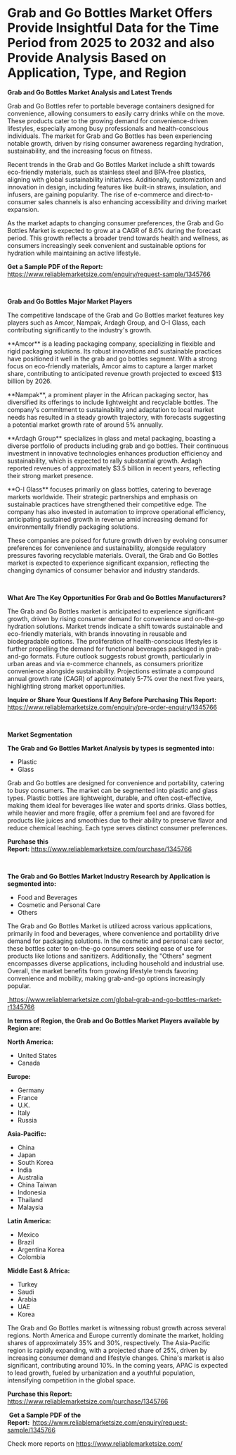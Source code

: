 <p><h1>Grab and Go Bottles Market Offers Provide Insightful Data for the Time Period from 2025 to 2032 and also Provide Analysis Based on Application, Type, and Region</h1></p><p><strong>Grab and Go Bottles Market Analysis and Latest Trends</strong></p>
<p><p>Grab and Go Bottles refer to portable beverage containers designed for convenience, allowing consumers to easily carry drinks while on the move. These products cater to the growing demand for convenience-driven lifestyles, especially among busy professionals and health-conscious individuals. The market for Grab and Go Bottles has been experiencing notable growth, driven by rising consumer awareness regarding hydration, sustainability, and the increasing focus on fitness.</p><p>Recent trends in the Grab and Go Bottles Market include a shift towards eco-friendly materials, such as stainless steel and BPA-free plastics, aligning with global sustainability initiatives. Additionally, customization and innovation in design, including features like built-in straws, insulation, and infusers, are gaining popularity. The rise of e-commerce and direct-to-consumer sales channels is also enhancing accessibility and driving market expansion.</p><p>As the market adapts to changing consumer preferences, the Grab and Go Bottles Market is expected to grow at a CAGR of 8.6% during the forecast period. This growth reflects a broader trend towards health and wellness, as consumers increasingly seek convenient and sustainable options for hydration while maintaining an active lifestyle.</p></p>
<p><strong>Get a Sample PDF of the Report:&nbsp;</strong> <a href="https://www.reliablemarketsize.com/enquiry/request-sample/1345766?utm_campaign=1143&utm_medium=2&utm_source=Github&utm_content=ia&utm_term=09022025&utm_id=grab-and-go-bottles">https://www.reliablemarketsize.com/enquiry/request-sample/1345766</a></p>
<p>&nbsp;</p>
<p><strong>Grab and Go Bottles Major Market Players</strong></p>
<p><p>The competitive landscape of the Grab and Go Bottles market features key players such as Amcor, Nampak, Ardagh Group, and O-I Glass, each contributing significantly to the industry's growth.</p><p>**Amcor** is a leading packaging company, specializing in flexible and rigid packaging solutions. Its robust innovations and sustainable practices have positioned it well in the grab and go bottles segment. With a strong focus on eco-friendly materials, Amcor aims to capture a larger market share, contributing to anticipated revenue growth projected to exceed $13 billion by 2026.</p><p>**Nampak**, a prominent player in the African packaging sector, has diversified its offerings to include lightweight and recyclable bottles. The company's commitment to sustainability and adaptation to local market needs has resulted in a steady growth trajectory, with forecasts suggesting a potential market growth rate of around 5% annually.</p><p>**Ardagh Group** specializes in glass and metal packaging, boasting a diverse portfolio of products including grab and go bottles. Their continuous investment in innovative technologies enhances production efficiency and sustainability, which is expected to rally substantial growth. Ardagh reported revenues of approximately $3.5 billion in recent years, reflecting their strong market presence.</p><p>**O-I Glass** focuses primarily on glass bottles, catering to beverage markets worldwide. Their strategic partnerships and emphasis on sustainable practices have strengthened their competitive edge. The company has also invested in automation to improve operational efficiency, anticipating sustained growth in revenue amid increasing demand for environmentally friendly packaging solutions.</p><p>These companies are poised for future growth driven by evolving consumer preferences for convenience and sustainability, alongside regulatory pressures favoring recyclable materials. Overall, the Grab and Go Bottles market is expected to experience significant expansion, reflecting the changing dynamics of consumer behavior and industry standards.</p></p>
<p>&nbsp;</p>
<p><strong>What Are The Key Opportunities For Grab and Go Bottles Manufacturers?</strong></p>
<p><p>The Grab and Go Bottles market is anticipated to experience significant growth, driven by rising consumer demand for convenience and on-the-go hydration solutions. Market trends indicate a shift towards sustainable and eco-friendly materials, with brands innovating in reusable and biodegradable options. The proliferation of health-conscious lifestyles is further propelling the demand for functional beverages packaged in grab-and-go formats. Future outlook suggests robust growth, particularly in urban areas and via e-commerce channels, as consumers prioritize convenience alongside sustainability. Projections estimate a compound annual growth rate (CAGR) of approximately 5-7% over the next five years, highlighting strong market opportunities.</p></p>
<p><strong>Inquire or Share Your Questions If Any Before Purchasing This Report:</strong> <a href="https://www.reliablemarketsize.com/enquiry/pre-order-enquiry/1345766?utm_campaign=1143&utm_medium=2&utm_source=Github&utm_content=ia&utm_term=09022025&utm_id=grab-and-go-bottles">https://www.reliablemarketsize.com/enquiry/pre-order-enquiry/1345766</a></p>
<p>&nbsp;</p>
<p><strong>Market Segmentation</strong></p>
<p><strong>The Grab and Go Bottles Market Analysis by types is segmented into:</strong></p>
<p><ul><li>Plastic</li><li>Glass</li></ul></p>
<p><p>Grab and Go bottles are designed for convenience and portability, catering to busy consumers. The market can be segmented into plastic and glass types. Plastic bottles are lightweight, durable, and often cost-effective, making them ideal for beverages like water and sports drinks. Glass bottles, while heavier and more fragile, offer a premium feel and are favored for products like juices and smoothies due to their ability to preserve flavor and reduce chemical leaching. Each type serves distinct consumer preferences.</p></p>
<p><strong>Purchase this Report:&nbsp;</strong><a href="https://www.reliablemarketsize.com/purchase/1345766?utm_campaign=1143&utm_medium=2&utm_source=Github&utm_content=ia&utm_term=09022025&utm_id=grab-and-go-bottles">https://www.reliablemarketsize.com/purchase/1345766</a></p>
<p>&nbsp;</p>
<p><strong>The Grab and Go Bottles Market Industry Research by Application is segmented into:</strong></p>
<p><ul><li>Food and Beverages</li><li>Cosmetic and Personal Care</li><li>Others</li></ul></p>
<p><p>The Grab and Go Bottles Market is utilized across various applications, primarily in food and beverages, where convenience and portability drive demand for packaging solutions. In the cosmetic and personal care sector, these bottles cater to on-the-go consumers seeking ease of use for products like lotions and sanitizers. Additionally, the "Others" segment encompasses diverse applications, including household and industrial use. Overall, the market benefits from growing lifestyle trends favoring convenience and mobility, making grab-and-go options increasingly popular.</p></p>
<p><a href="https://www.reliablemarketsize.com/global-grab-and-go-bottles-market-r1345766?utm_campaign=1143&utm_medium=2&utm_source=Github&utm_content=ia&utm_term=09022025&utm_id=grab-and-go-bottles">&nbsp;https://www.reliablemarketsize.com/global-grab-and-go-bottles-market-r1345766</a></p>
<p><strong>In terms of Region, the Grab and Go Bottles Market Players available by Region are:</strong></p>
<p>
    <p> <strong> North America: </strong>
        <ul>
            <li>United States</li>
            <li>Canada</li>
        </ul>
        </p> 
    <p> <strong> Europe: </strong>
        <ul>
            <li>Germany</li>
            <li>France</li>
            <li>U.K.</li>
            <li>Italy</li>
            <li>Russia</li>
        </ul>
        </p> 
    <p> <strong> Asia-Pacific: </strong>
        <ul>
            <li>China</li>
            <li>Japan</li>
            <li>South Korea</li>
            <li>India</li>
            <li>Australia</li>
            <li>China Taiwan</li>
            <li>Indonesia</li>
            <li>Thailand</li>
            <li>Malaysia</li>
        </ul>
        </p> 
    <p> <strong> Latin America: </strong>
        <ul>
            <li>Mexico</li>
            <li>Brazil</li>
            <li>Argentina Korea</li>
            <li>Colombia</li>
        </ul>
        </p> 
    <p> <strong> Middle East & Africa: </strong>
        <ul>
            <li>Turkey</li>
            <li>Saudi</li>
            <li>Arabia</li>
            <li>UAE</li>
            <li>Korea</li>
        </ul>
    </p>
    </p>
<p><p>The Grab and Go Bottles market is witnessing robust growth across several regions. North America and Europe currently dominate the market, holding shares of approximately 35% and 30%, respectively. The Asia-Pacific region is rapidly expanding, with a projected share of 25%, driven by increasing consumer demand and lifestyle changes. China's market is also significant, contributing around 10%. In the coming years, APAC is expected to lead growth, fueled by urbanization and a youthful population, intensifying competition in the global space.</p></p>
<p><strong>Purchase this Report: </strong><a href="https://www.reliablemarketsize.com/purchase/1345766?utm_campaign=1143&utm_medium=2&utm_source=Github&utm_content=ia&utm_term=09022025&utm_id=grab-and-go-bottles">https://www.reliablemarketsize.com/purchase/1345766</a></p>
<p>&nbsp;<strong>Get a Sample PDF of the Report:&nbsp;&nbsp;</strong><a href="https://www.reliablemarketsize.com/enquiry/request-sample/1345766?utm_campaign=1143&utm_medium=2&utm_source=Github&utm_content=ia&utm_term=09022025&utm_id=grab-and-go-bottles">https://www.reliablemarketsize.com/enquiry/request-sample/1345766</a></p>
<p><strong></strong></p>
<p>Check more reports on <a href="https://www.reliablemarketsize.com/?utm_campaign=1143&utm_medium=2&utm_source=Github&utm_content=ia&utm_term=09022025&utm_id=grab-and-go-bottles">https://www.reliablemarketsize.com/</a></p>